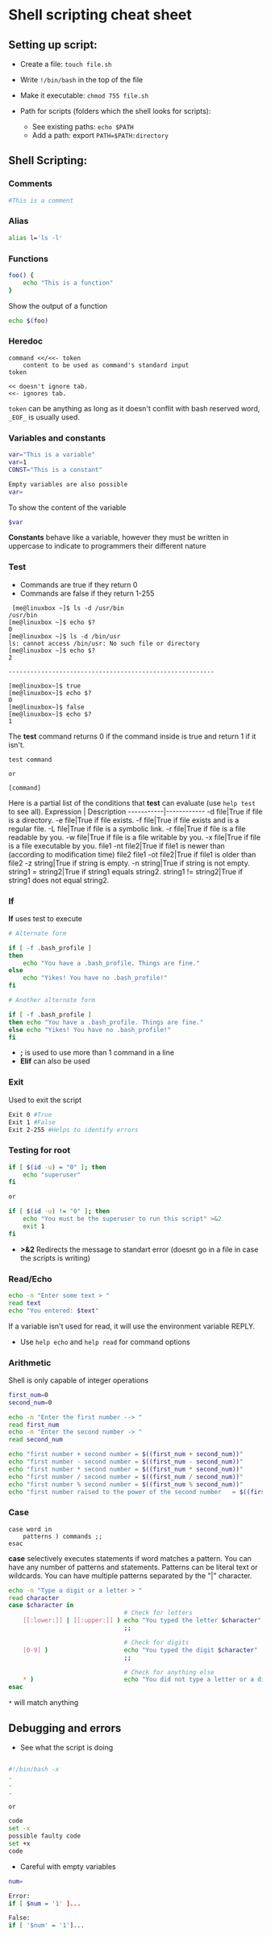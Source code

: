 # Shell scripting cheat sheet

## Setting up script:

* Create a file: `touch file.sh`
* Write `!/bin/bash` in the top of the file
* Make it executable: `chmod 755 file.sh`

* Path for scripts (folders which the shell looks for scripts):
  * See existing paths: `echo $PATH`
  * Add a path: export `PATH=$PATH:directory`


## Shell Scripting:

### Comments

```bash
#This is a comment
```

### Alias

```bash
alias l='ls -l'
```

### Functions 

```bash
foo() {
	echo "This is a function"
}
```
Show the output of a function
```bash
echo $(foo)
```

### Heredoc

````
command <</<<- token
	content to be used as command's standard input
token

<< doesn't ignore tab.
<<- ignores tab.

````

`token` can be anything as long as it doesn't conflit with bash reserved word, `_EOF_` is usually used.

### Variables and constants

```bash
var="This is a variable"
var=1
CONST="This is a constant"

Empty variables are also possible
var=
```

To show the content of the variable
```bash
$var
```
**Constants** behave like a variable, however they must be written in uppercase to indicate to programmers their different nature

### Test

* Commands are true if they return 0
* Commands are false if they return 1-255
````
 [me@linuxbox ~]$ ls -d /usr/bin
/usr/bin
[me@linuxbox ~]$ echo $?
0
[me@linuxbox ~]$ ls -d /bin/usr
ls: cannot access /bin/usr: No such file or directory
[me@linuxbox ~]$ echo $?
2 

---------------------------------------------------------

[me@linuxbox~]$ true
[me@linuxbox~]$ echo $?
0
[me@linuxbox~]$ false
[me@linuxbox~]$ echo $?
1
````

The **test** command returns 0 if the command inside is true and return 1 if it isn't.
````
test command

or

[command]
````
Here is a partial list of the conditions that **test** can evaluate (use `help test` to see all). 
Expression | Description
-----------|------------
-d file|True if file is a directory.
-e file|True if file exists.
-f file|True if file exists and is a regular file.
-L file|True if file is a symbolic link.
-r file|True if file is a file readable by you.
-w file|True if file is a file writable by you.
-x file|True if file is a file executable by you.
file1 -nt file2|True if file1 is newer than (according to modification time) file2
file1 -ot file2|True if file1 is older than file2
-z string|True if string is empty.
-n string|True if string is not empty.
string1 = string2|True if string1 equals string2.
 string1 != string2|True if string1 does not equal string2.

### If

**If** uses test to execute
```bash
# Alternate form

if [ -f .bash_profile ]
then
    echo "You have a .bash_profile. Things are fine."
else
    echo "Yikes! You have no .bash_profile!"
fi

# Another alternate form

if [ -f .bash_profile ]
then echo "You have a .bash_profile. Things are fine."
else echo "Yikes! You have no .bash_profile!"
fi     
```

* **;** is used to use more than 1 command in a line
* **Elif** can also be used

### Exit
Used to exit the script

```bash
Exit 0 #True
Exit 1 #False
Exit 2-255 #Helps to identify errors
```

### Testing for root

```bash
if [ $(id -u) = "0" ]; then
    echo "superuser"
fi

or

if [ $(id -u) != "0" ]; then
    echo "You must be the superuser to run this script" >&2
    exit 1
fi
```
* **>&2** Redirects the message to standart error (doesnt go in a file in case the scripts is writing)


### Read/Echo

```bash
echo -n "Enter some text > "
read text
echo "You entered: $text"
```
If a variable isn't used for read, it will use the environment variable REPLY.

* Use `help echo` and `help read` for command options

### Arithmetic
Shell is only capable of integer operations

```bash
first_num=0
second_num=0

echo -n "Enter the first number --> "
read first_num
echo -n "Enter the second number -> "
read second_num

echo "first number + second number = $((first_num + second_num))"
echo "first number - second number = $((first_num - second_num))"
echo "first number * second number = $((first_num * second_num))"
echo "first number / second number = $((first_num / second_num))"
echo "first number % second number = $((first_num % second_num))"
echo "first number raised to the power of the second number   = $((first_num ** second_num))"
```

### Case
````
case word in
    patterns ) commands ;;
esac
````
**case** selectively executes statements if word matches a pattern. You can have any number of patterns and statements. Patterns can be literal text or wildcards. You can have multiple patterns separated by the "|" character. 

```bash
echo -n "Type a digit or a letter > "
read character
case $character in
                                # Check for letters
    [[:lower:]] | [[:upper:]] ) echo "You typed the letter $character"
                                ;;

                                # Check for digits
    [0-9] )                     echo "You typed the digit $character"
                                ;;

                                # Check for anything else
    * )                         echo "You did not type a letter or a digit"
esac
```
`*` will match anything

## Debugging and errors
* See what the script is doing
```bash

#!/bin/bash -x
.
.
.

or 

code
set -x
possible faulty code
set +x
code
```

* Careful with empty variables

```bash
num=

Error:
if [ $num = '1' ]...

False:
if [ '$num' = '1']...

```
